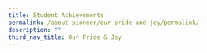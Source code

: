 ```yaml
---
title: Student Achievements
permalink: /about-pioneer/our-pride-and-joy/permalink/
description: ""
third_nav_title: Our Pride & Joy
---
```


